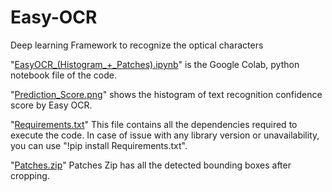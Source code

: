 # Easy-OCR
 Deep learning Framework to recognize the optical characters

"[EasyOCR_(Histogram_+_Patches).ipynb](https://github.com/Shaheer-khan-github/Easy-OCR/blob/main/EasyOCR_(Histogram_%2B_Patches).ipynb)" is the Google Colab, python notebook file of the code. 

"[Prediction_Score.png](https://github.com/Shaheer-khan-github/Easy-OCR/blob/main/Prediction_Score.png)" shows the histogram of text recognition confidence score by Easy OCR.

"[Requirements.txt](https://github.com/Shaheer-khan-github/Easy-OCR/blob/main/Requirements.txt)" This file contains all the dependencies required to execute the code. In case of issue with any library version or unavailability, you can use "!pip install Requirements.txt".

"[Patches.zip](https://github.com/Shaheer-khan-github/Easy-OCR/blob/main/Patches.zip)" Patches Zip has all the detected bounding boxes after cropping.
